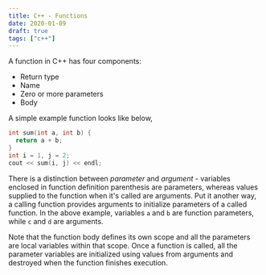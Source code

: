 ```yaml
---
title: C++ - Functions
date: 2020-01-09
draft: true
tags: ["c++"]
---
```


A function in C++ has four components:

- Return type
- Name
- Zero or more parameters
- Body

A simple example function looks like below,

```cpp
int sum(int a, int b) {
  return a + b;
}
int i = 1, j = 2;
cout << sum(i, j) << endl;
```

There is a distinction between *parameter* and *argument* - variables enclosed in function definition parenthesis are parameters, whereas values supplied to the function when it's called are arguments.
Put it another way, a calling function provides arguments to initialize parameters of a called function.
In the above example, variables `a` and `b` are function parameters, while `c` and `d` are arguments.

Note that the function body defines its own scope and all the parameters are local variables within that scope.
Once a function is called, all the parameter variables are initialized using values from arguments and destroyed when the function finishes execution.

